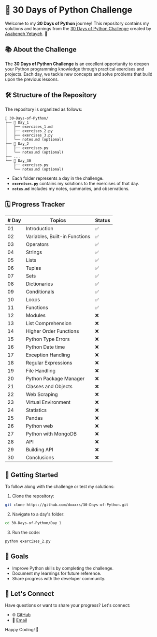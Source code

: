 # 🐍 30 Days of Python Challenge

Welcome to my **30 Days of Python** journey! This repository contains my solutions and learnings from the [30 Days of Python Challenge](https://github.com/Asabeneh/30-Days-Of-Python) created by [Asabeneh Yetayeh](https://github.com/Asabeneh). 🚀

## 📚 About the Challenge

The **30 Days of Python Challenge** is an excellent opportunity to deepen your Python programming knowledge through practical exercises and projects. Each day, we tackle new concepts and solve problems that build upon the previous lessons.

## 🛠️ Structure of the Repository

The repository is organized as follows:

```plaintext
📂 30-Days-of-Python/
├── 📁 Day_1
│   ├── exercises_1.md
│   ├── exercises_2.py
│   ├── exercises_3.py
│   └── notes.md (optional)
├── 📁 Day_2
│   ├── exercises.py
│   └── notes.md (optional)
├── ...
└── 📁 Day_30
    ├── exercises.py
    └── notes.md (optional)
```

- Each folder represents a day in the challenge.
- **`exercises.py`** contains my solutions to the exercises of that day.
- **`notes.md`** includes my notes, summaries, and observations.

## 🗓️ Progress Tracker

| # Day | Topics                        | Status |
| ----- | ----------------------------- | ------ |
| 01    | Introduction                  | ✅      |
| 02    | Variables, Built-in Functions | ✅      |
| 03    | Operators                     | ✅      |
| 04    | Strings                       | ✅      |
| 05    | Lists                         | ✅      |
| 06    | Tuples                        | ✅      |
| 07    | Sets                          | ✅      |
| 08    | Dictionaries                  | ✅      |
| 09    | Conditionals                  | ✅      |
| 10    | Loops                         | ✅      |
| 11    | Functions                     | ✅      |
| 12    | Modules                       | ❌      |
| 13    | List Comprehension            | ❌      |
| 14    | Higher Order Functions        | ❌      |
| 15    | Python Type Errors            | ❌      |
| 16    | Python Date time              | ❌      |
| 17    | Exception Handling            | ❌      |
| 18    | Regular Expressions           | ❌      |
| 19    | File Handling                 | ❌      |
| 20    | Python Package Manager        | ❌      |
| 21    | Classes and Objects           | ❌      |
| 22    | Web Scraping                  | ❌      |
| 23    | Virtual Environment           | ❌      |
| 24    | Statistics                    | ❌      |
| 25    | Pandas                        | ❌      |
| 26    | Python web                    | ❌      |
| 27    | Python with MongoDB           | ❌      |
| 28    | API                           | ❌      |
| 29    | Building API                  | ❌      |
| 30    | Conclusions                   | ❌      |


## 🚀 Getting Started

To follow along with the challenge or test my solutions:

1. Clone the repository:
```bash
git clone https://github.com/dxxxxs/30-Days-of-Python.git
```

2. Navigate to a day's folder:
```bash
cd 30-Days-of-Python/Day_1
```

3. Run the code:
```bash
python exercises_2.py
```

## 📌 Goals
- Improve Python skills by completing the challenge.
- Document my learnings for future reference.
- Share progress with the developer community.

## 💬 Let's Connect
Have questions or want to share your progress? Let's connect:

- 🌐 [GitHub](https://www.linkedin.com/in/oscar-gonzalez-perez-/)
- 📧 [Email](oscargperez00@gmail.com)

Happy Coding! 🚀
